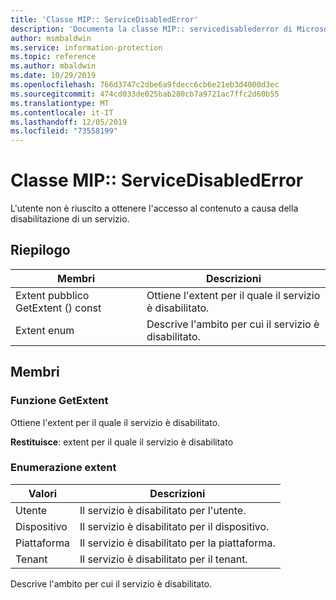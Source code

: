```yaml
---
title: 'Classe MIP:: ServiceDisabledError'
description: 'Documenta la classe MIP:: servicedisablederror di Microsoft Information Protection (MIP) SDK.'
author: msmbaldwin
ms.service: information-protection
ms.topic: reference
ms.author: mbaldwin
ms.date: 10/29/2019
ms.openlocfilehash: 766d3747c2dbe6a9fdecc6cb6e21eb3d4000d3ec
ms.sourcegitcommit: 474cd033de025bab280cb7a9721ac7ffc2d60b55
ms.translationtype: MT
ms.contentlocale: it-IT
ms.lasthandoff: 12/05/2019
ms.locfileid: "73558199"
---
```

# <a name="class-mipservicedisablederror"></a>Classe MIP:: ServiceDisabledError 
L'utente non è riuscito a ottenere l'accesso al contenuto a causa della disabilitazione di un servizio.
  
## <a name="summary"></a>Riepilogo
 Membri                        | Descrizioni                                
--------------------------------|---------------------------------------------
Extent pubblico GetExtent () const  |  Ottiene l'extent per il quale il servizio è disabilitato.
Extent enum  |  Descrive l'ambito per cui il servizio è disabilitato.
  
## <a name="members"></a>Membri
  
### <a name="getextent-function"></a>Funzione GetExtent
Ottiene l'extent per il quale il servizio è disabilitato.

  
**Restituisce**: extent per il quale il servizio è disabilitato
  
### <a name="extent-enum"></a>Enumerazione extent
 Valori                         | Descrizioni                                
--------------------------------|---------------------------------------------
Utente            | Il servizio è disabilitato per l'utente.
Dispositivo            | Il servizio è disabilitato per il dispositivo.
Piattaforma            | Il servizio è disabilitato per la piattaforma.
Tenant            | Il servizio è disabilitato per il tenant.
Descrive l'ambito per cui il servizio è disabilitato.